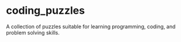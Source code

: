 # coding_puzzles
A collection of puzzles suitable for learning programming, coding, and problem solving skills.
